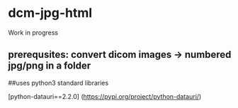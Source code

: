 # dcm-jpg-html
Work in progress

## prerequsites: convert dicom images -> numbered jpg/png in a folder



##uses python3 standard libraries

[python-datauri==2.2.0] (https://pypi.org/project/python-datauri/)
